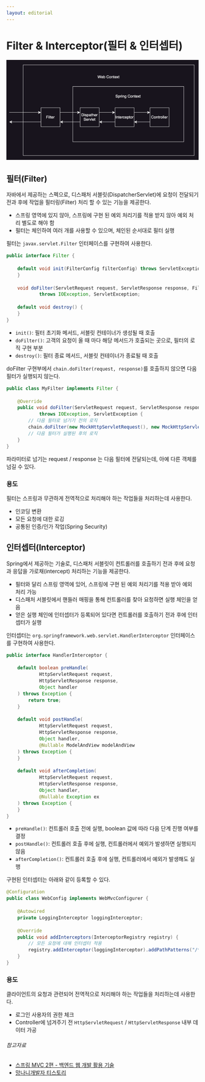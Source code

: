 ```yaml
---
layout: editorial
---
```


# Filter & Interceptor(필터 & 인터셉터)

![Spring Filter Interceptor](image/spring-filter-interceptor.png)

## 필터(Filter)

자바에서 제공하는 스펙으로, 디스패처 서블릿(DispatcherServlet)에 요청이 전달되기 전과 후에 작업을 필터링(Filter) 처리 할 수 있는 기능을 제공한다.

- 스프링 영역에 있지 않아, 스프링에 구현 된 예외 처리기를 적용 받지 않아 예외 처리 별도로 해야 함
- 필터는 체인하여 여러 개를 사용할 수 있으며, 체인된 순서대로 필터 실행

필터는 `javax.servlet.Filter` 인터페이스를 구현하여 사용한다.

```java
public interface Filter {

    default void init(FilterConfig filterConfig) throws ServletException {
    }

    void doFilter(ServletRequest request, ServletResponse response, FilterChain chain)
            throws IOException, ServletException;

    default void destroy() {
    }
}
```

- `init()`: 필터 초기화 메서드, 서블릿 컨테이너가 생성될 때 호출
- `doFilter()`: 고객의 요청이 올 때 마다 해당 메서드가 호출되는 곳으로, 필터의 로직 구현 부분
- `destroy()`: 필터 종료 메서드, 서블릿 컨테이너가 종료될 때 호출

doFilter 구현부에서 `chain.doFilter(request, response)`를 호출하지 않으면 다음 필터가 실행되지 않는다.

```java
public class MyFilter implements Filter {

    @Override
    public void doFilter(ServletRequest request, ServletResponse response, FilterChain chain)
            throws IOException, ServletException {
        // 다음 필터로 넘기기 전의 로직
        chain.doFilter(new MockHttpServletRequest(), new MockHttpServletResponse());
        // 다음 필터가 실행된 후의 로직
    }
}
```

파라미터로 넘기는 request / response 는 다음 필터에 전달되는데, 아예 다른 객체를 넘길 수 있다.

### 용도

필터는 스프링과 무관하게 전역적으로 처리해야 하는 작업들을 처리하는데 사용한다.

- 인코딩 변환
- 모든 요청에 대한 로깅
- 공통된 인증/인가 작업(Spring Security)

## 인터셉터(Interceptor)

Spring에서 제공하는 기술로, 디스패처 서블릿이 컨트롤러를 호출하기 전과 후에 요청과 응답을 가로채(intercept) 처리하는 기능을 제공한다.

- 필터와 달리 스프링 영역에 있어, 스프링에 구현 된 예외 처리기를 적용 받아 예외 처리 가능
- 디스패처 서블릿에서 핸들러 매핑을 통해 컨트롤러를 찾아 요청하면 실행 체인을 얻음
- 얻은 실행 체인에 인터셉터가 등록되어 있다면 컨트롤러를 호출하기 전과 후에 인터셉터가 실행

인터셉터는 `org.springframework.web.servlet.HandlerInterceptor` 인터페이스를 구현하여 사용한다.

```java
public interface HandlerInterceptor {

    default boolean preHandle(
            HttpServletRequest request,
            HttpServletResponse response,
            Object handler
    ) throws Exception {
        return true;
    }

    default void postHandle(
            HttpServletRequest request,
            HttpServletResponse response,
            Object handler,
            @Nullable ModelAndView modelAndView
    ) throws Exception {
    }

    default void afterCompletion(
            HttpServletRequest request,
            HttpServletResponse response,
            Object handler,
            @Nullable Exception ex
    ) throws Exception {
    }
}
```

- `preHandle()`: 컨트롤러 호출 전에 실행, boolean 값에 따라 다음 단계 진행 여부를 결정
- `postHandle()`: 컨트롤러 호출 후에 실행, 컨트롤러에서 예외가 발생하면 실행되지 않음
- `afterCompletion()`: 컨트롤러 호출 후에 실행, 컨트롤러에서 예외가 발생해도 실행

구현된 인터셉터는 아래와 같이 등록할 수 있다.

```java
@Configuration
public class WebConfig implements WebMvcConfigurer {

    @Autowired
    private LoggingInterceptor loggingInterceptor;

    @Override
    public void addInterceptors(InterceptorRegistry registry) {
        // 모든 요청에 대해 인터셉터 적용
        registry.addInterceptor(loggingInterceptor).addPathPatterns("/**");
    }
}
```

### 용도

클라이언트의 요청과 관련되어 전역적으로 처리해야 하는 작업들을 처리하는데 사용한다.

- 로그인 사용자의 권한 체크
- Controller에 넘겨주기 전 `HttpServletRequest` / `HttpServletResponse` 내부 데이터 가공

###### 참고자료

- [스프링 MVC 2편 - 백엔드 웹 개발 활용 기술](https://www.inflearn.com/course/스프링-mvc-2)
- [망나니개발자 티스토리](https://mangkyu.tistory.com/173)
